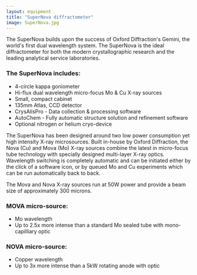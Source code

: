 ```yaml
---
layout: equipment
title: "SuperNova diffractometer"
image: SuperNova.jpg
---
```

The SuperNova builds upon the success of Oxford Diffraction's Gemini, the world's first dual wavelength system. The SuperNova is the ideal diffractometer for both the modern crystallographic research and the leading analytical service laboratories.

### The SuperNova includes:
- 4-circle kappa goniometer
- Hi-flux dual wavelength micro-focus Mo & Cu X-ray sources
- Small, compact cabinet
- 135mm Atlas, CCD detector
- CrysAlisPro - Data collection & processing software
- AutoChem - Fully automatic structure solution and refinement software
- Optional nitrogen or helium cryo-device

The SuperNova has been designed around two low power consumption yet high intensity X-ray microsources. Built in-house by Oxford Diffraction, the Nova (Cu) and Mova (Mo) X-ray sources combine the latest in micro-focus tube technology with specially designed multi-layer X-ray optics. Wavelength switching is completely automatic and can be initiated either by the click of a software icon, or by queued Mo and Cu experiments which can be run automatically back to back.

The Mova and Nova X-ray sources run at 50W power and provide a beam size of approximately 300 microns.

### MOVA micro-source:
- Mo wavelength
- Up to 2.5x more intense than a standard Mo sealed tube with mono-capilliary optic

### NOVA micro-source:
- Copper wavelength
- Up to 3x more intense than a 5kW rotating anode with optic